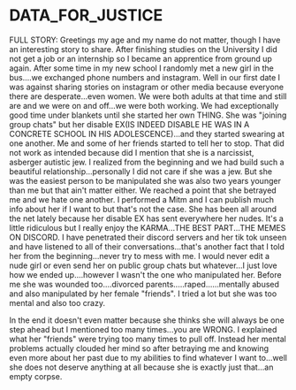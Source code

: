 # DATA_FOR_JUSTICE
FULL STORY:
Greetings my age and my name do not matter, though I have an interesting story to share. After finishing studies on the University I did not get a job or an internship so I became an apprentice from ground up again. After some time in my new school I randomly met a new girl in the bus....we exchanged phone numbers and instagram. Well in our first date I was against sharing stories on instagram or other media because everyone there are desperate...even women. We were both adults at that time and still are and we were on and off...we were both working. We had exceptionally good time under blankets until she started her own THING. She was "joining group chats" but her disable EX(IS INDEED DISABLE HE WAS IN A CONCRETE SCHOOL IN HIS ADOLESCENCE)...and they started swearing at one another. Me and some of her friends started to tell her to stop. That did not work as intended because did I mention that she is a narcissist, asberger autistic jew. I realized from the beginning and we had build such a beautiful relationship...personally I did not care if she was a jew. But she was the easiest person to be manipulated she was also two years younger than me but that ain't matter either. We reached a point that she betrayed me and we hate one another. I performed a Mitm and I can publish much info about her if I want to but that's not the case. She has been all around the net lately because her disable EX has sent everywhere her nudes. It's a little ridiculous but I really enjoy the KARMA...THE BEST PART...THE MEMES ON DISCORD. I have penetrated their discord servers and her tik tok unseen and have listened to all of their conversations...that's another fact that I told her from the beginning...never try to mess with me. I would never edit a nude girl or even send her on public group chats but whatever...I just love how we ended up....however I wasn't the one who manipulated her. Before me she was wounded too....divorced parents.....raped......mentally abused and also manipulated by her female "friends". I tried a lot but she was too mental and also too crazy.

In the end it doesn't even matter because she thinks she will always be one step ahead but I mentioned too many times...you are WRONG. I explained what her "friends" were trying too many times to pull off. Instead her mental problems actually clouded her mind so after betraying me and knowing even more about her past due to my abilities to find whatever I want to...well she does not deserve anything at all because she is exactly just that...an empty corpse.

